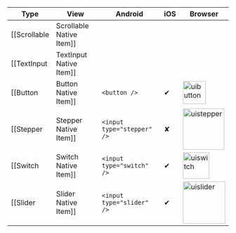 |Type|View|Android|iOS|Browser|
|---|---|---|---|---|
|[[Scrollable|Scrollable Native Item]]|||||
|[[TextInput|TextInput Native Item]]|||||
|[[Button|Button Native Item]]|`<button />`|✔|<img width="52" alt="uibutton" src="https://cloud.githubusercontent.com/assets/1618590/20033219/55b98b2e-a39c-11e6-9dd7-1cb2cfe87c58.png">|✔|
|[[Stepper|Stepper Native Item]]|`<input type="stepper" />`|✘|<img width="94" alt="uistepper" src="https://cloud.githubusercontent.com/assets/1618590/20033221/55bfdc86-a39c-11e6-92ca-d02558266b23.png">|✘|
|[[Switch|Switch Native Item]]|`<input type="switch" />`|✔|<img width="60" alt="uiswitch" src="https://cloud.githubusercontent.com/assets/1618590/20033222/55c68c48-a39c-11e6-9c80-ad2c8abdaa68.png">|✘|
|[[Slider|Slider Native Item]]|`<input type="slider" />`|✔|<img width="96" alt="uislider" src="https://cloud.githubusercontent.com/assets/1618590/20033220/55bbaf3a-a39c-11e6-8c7f-50d51c62de51.png">|✘|